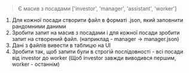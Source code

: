 > Є масив з посадами ['investor', 'manager', 'assistant', 'worker']

1. Для кожної посади створити файл в форматі .json, який заповнити рандомними даними
2.  Зробити запит на масив з посадами і для кожної посади зробити запит на створений файл. (наприклад - manager -> manager.json)
3. Дані з файлів вивести в таблицю на UI
4. Зробити так, щоб запити були в строгій послідовності - всі посади від investor до worker (Щоб investor завжди виводився першим, worker - останнім)